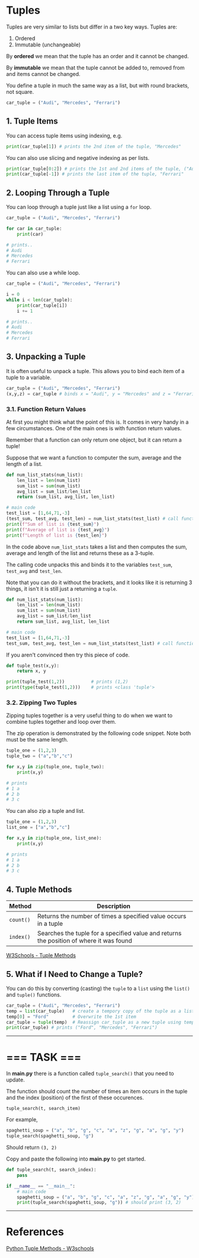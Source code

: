 # Tuples

Tuples are very similar to lists but differ in a two key ways. Tuples are:

1. Ordered
2. Immutable (unchangeable)

By **ordered** we mean that the tuple has an order and it cannot be changed.

By **immutable** we mean that the tuple cannot be added to, removed from and items cannot be changed.

You define a tuple in much the same way as a list, but with round brackets, not square.

```python
car_tuple = ("Audi", "Mercedes", "Ferrari")
```

## 1. Tuple Items

You can access tuple items using indexing, e.g.

```python
print(car_tuple[1]) # prints the 2nd item of the tuple, "Mercedes"
```

You can also use slicing and negative indexing as per lists.

```python
print(car_tuple[0:2]) # prints the 1st and 2nd items of the tuple, ("Audi", "Mercedes")
print(car_tuple[-1]) # prints the last item of the tuple, "Ferrari"
```

## 2. Looping Through a Tuple

You can loop through a tuple just like a list using a ``for`` loop.

```python
car_tuple = ("Audi", "Mercedes", "Ferrari")

for car in car_tuple:
    print(car)

# prints..
# Audi
# Mercedes
# Ferrari
```

You can also use a while loop.

```python
car_tuple = ("Audi", "Mercedes", "Ferrari")

i = 0
while i < len(car_tuple):
    print(car_tuple[i])
    i += 1

# prints..
# Audi
# Mercedes
# Ferrari
```

## 3. Unpacking a Tuple

It is often useful to unpack a tuple. This allows you to bind each item of a tuple to a variable.

```python
car_tuple = ("Audi", "Mercedes", "Ferrari")
(x,y,z) = car_tuple # binds x = "Audi", y = "Mercedes" and z = "Ferrari"
```

### 3.1. Function Return Values
At first you might think what the point of this is. It comes in very handy in a few circumstances. One of the main ones is with function return values.

Remember that a function can only return one object, but it can return a tuple!

Suppose that we want a function to computer the sum, average and the length of a list.
```python
def num_list_stats(num_list):
    len_list = len(num_list)
    sum_list = sum(num_list)
    avg_list = sum_list/len_list
    return (sum_list, avg_list, len_list)

# main code
test_list = [1,64,71,-3]
(test_sum, test_avg, test_len) = num_list_stats(test_list) # call function and bind return tuple
print(f"Sum of list is {test_sum}")
print(f"Average of list is {test_avg}")
print(f"Length of list is {test_len}")
```

In the code above ``num_list_stats`` takes a list and then computes the sum, average and length of the list and returns these as a 3-tuple.

The calling code unpacks this and binds it to the variables ``test_sum``, ``test_avg`` and ``test_len``.

Note that you can do it without the brackets, and it looks like it is returning 3 things, it isn't it is still just a returning a ``tuple``. 

```python
def num_list_stats(num_list):
    len_list = len(num_list)
    sum_list = sum(num_list)
    avg_list = sum_list/len_list
    return sum_list, avg_list, len_list

# main code
test_list = [1,64,71,-3]
test_sum, test_avg, test_len = num_list_stats(test_list) # call function and bind return tuple
```

If you aren't convinced then try this piece of code.

```python
def tuple_test(x,y):
    return x, y

print(tuple_test(1,2))          # prints (1,2)
print(type(tuple_test(1,2)))    # prints <class 'tuple'>
```

### 3.2. Zipping Two Tuples

Zipping tuples together is a very useful thing to do when we want to combine tuples together and loop over them.

The zip operation is demonstrated by the following code snippet. Note both must be the same length.

```python
tuple_one = (1,2,3)
tuple_two = ("a","b","c")

for x,y in zip(tuple_one, tuple_two):
    print(x,y)

# prints
# 1 a
# 2 b
# 3 c
```

You can also zip a tuple and list.

```python
tuple_one = (1,2,3)
list_one = ["a","b","c"]

for x,y in zip(tuple_one, list_one):
    print(x,y)

# prints
# 1 a
# 2 b
# 3 c
```

## 4. Tuple Methods

| Method | Description |
--- | ---|
| ``count()``	| Returns the number of times a specified value occurs in a tuple |
| ``index()`` |	Searches the tuple for a specified value and returns the position of where it was found |

[W3Schools - Tuple Methods](https://www.w3schools.com/python/python_ref_tuple.asp)

## 5. What if I Need to Change a Tuple?

You can do this by converting (casting) the ``tuple`` to a ``list`` using the ``list()``  and ``tuple()`` functions.

```python
car_tuple = ("Audi", "Mercedes", "Ferrari")
temp = list(car_tuple)   # create a tempory copy of the tuple as a list
temp[0] = "Ford"         # Overwrite the 1st item 
car_tuple = tuple(temp)  # Reassign car_tuple as a new tuple using temp
print(car_tuple) # prints ("Ford", "Mercedes", "Ferrari")
```

*** 
# === TASK ===
In **main.py** there is a function called ``tuple_search()`` that you need to update.

The function should count the number of times an item occurs in the tuple and the index (position) of the first of these occurences.

``tuple_search(t, search_item)``

For example,

```python
spaghetti_soup = ("a", "b", "g", "c", "a", "z", "g", "a", "g", "y")
tuple_search(spaghetti_soup, "g")
```
Should return ``(3, 2)``

Copy and paste the following into **main.py** to get started.
```python
def tuple_search(t, search_index):
    pass

if __name__ == "__main__":
    # main code
    spaghetti_soup = ("a", "b", "g", "c", "a", "z", "g", "a", "g", "y")
    print(tuple_search(spaghetti_soup, "g")) # should print (3, 2)
```
***

# References 

[Python Tuple Methods - W3schools](https://www.w3schools.com/python/python_tuples_methods.asp)